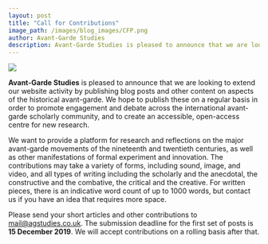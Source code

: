 ```yaml
---
layout: post
title: "Call for Contributions"
image_path: /images/blog_images/CFP.png
author: Avant-Garde Studies
description: Avant-Garde Studies is pleased to announce that we are looking to extend our website activity by publishing blog posts and other content on aspects of the historical avant-garde...
---
```


<img src="{{ page.image_path }}"/>

**Avant-Garde Studies** is pleased to announce that we are looking to extend our website activity by publishing blog posts and other content on aspects of the historical avant-garde. We hope to publish these on a regular basis in order to promote engagement and debate across the international avant-garde scholarly community, and to create an accessible, open-access centre for new research.  

We want to provide a platform for research and reflections on the major avant-garde movements of the nineteenth and twentieth centuries, as well as other manifestations of formal experiment and innovation. The contributions may take a variety of forms, including sound, image, and video, and all types of writing including the scholarly and the anecdotal, the constructive and the combative, the critical and the creative. For written pieces, there is an indicative word count of up to 1000 words, but contact us if you have an idea that requires more space.

Please send your short articles and other contributions to <a class="u-email" href="mailto:{{ site.email }}">mail@agstudies.co.uk</a>. The submission deadline for the first set of posts is **15 December 2019**. We will accept contributions on a rolling basis after that.
